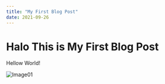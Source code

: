 ```yaml
---
title: "My First Blog Post"
date: 2021-09-26
---
```


# Halo This is My First Blog Post

Hellow World!

![Image01](https://raw.githubusercontent.com/readme-dot-md/readme-dot-md.github.io/main/_posts/2021-09-26_19-58.png)
